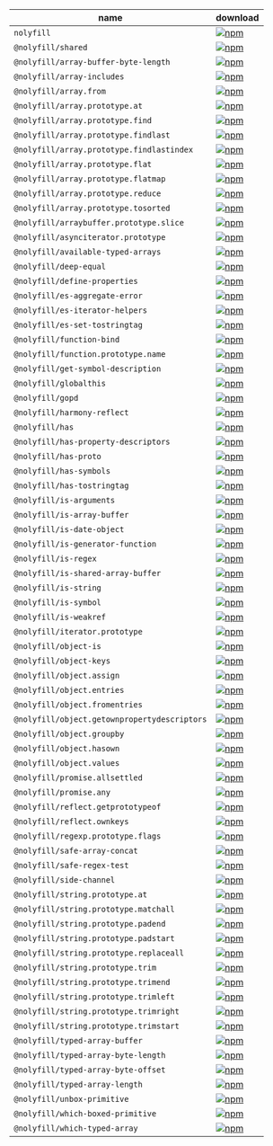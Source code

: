 | name | download |
| ---- | -------- |
| `nolyfill` | [![npm](https://img.shields.io/npm/dm/nolyfill.svg?style=flat-square&logo=npm&logoColor=white&label=download&color=333)](https://www.npmjs.com/package/nolyfill) |
| `@nolyfill/shared` | [![npm](https://img.shields.io/npm/dm/@nolyfill/shared.svg?style=flat-square&logo=npm&logoColor=white&label=download&color=333)](https://www.npmjs.com/package/@nolyfill/shared) |
| `@nolyfill/array-buffer-byte-length` | [![npm](https://img.shields.io/npm/dm/@nolyfill/array-buffer-byte-length.svg?style=flat-square&logo=npm&logoColor=white&label=download&color=333)](https://www.npmjs.com/package/@nolyfill/array-buffer-byte-length) |
| `@nolyfill/array-includes` | [![npm](https://img.shields.io/npm/dm/@nolyfill/array-includes.svg?style=flat-square&logo=npm&logoColor=white&label=download&color=333)](https://www.npmjs.com/package/@nolyfill/array-includes) |
| `@nolyfill/array.from` | [![npm](https://img.shields.io/npm/dm/@nolyfill/array.from.svg?style=flat-square&logo=npm&logoColor=white&label=download&color=333)](https://www.npmjs.com/package/@nolyfill/array.from) |
| `@nolyfill/array.prototype.at` | [![npm](https://img.shields.io/npm/dm/@nolyfill/array.prototype.at.svg?style=flat-square&logo=npm&logoColor=white&label=download&color=333)](https://www.npmjs.com/package/@nolyfill/array.prototype.at) |
| `@nolyfill/array.prototype.find` | [![npm](https://img.shields.io/npm/dm/@nolyfill/array.prototype.find.svg?style=flat-square&logo=npm&logoColor=white&label=download&color=333)](https://www.npmjs.com/package/@nolyfill/array.prototype.find) |
| `@nolyfill/array.prototype.findlast` | [![npm](https://img.shields.io/npm/dm/@nolyfill/array.prototype.findlast.svg?style=flat-square&logo=npm&logoColor=white&label=download&color=333)](https://www.npmjs.com/package/@nolyfill/array.prototype.findlast) |
| `@nolyfill/array.prototype.findlastindex` | [![npm](https://img.shields.io/npm/dm/@nolyfill/array.prototype.findlastindex.svg?style=flat-square&logo=npm&logoColor=white&label=download&color=333)](https://www.npmjs.com/package/@nolyfill/array.prototype.findlastindex) |
| `@nolyfill/array.prototype.flat` | [![npm](https://img.shields.io/npm/dm/@nolyfill/array.prototype.flat.svg?style=flat-square&logo=npm&logoColor=white&label=download&color=333)](https://www.npmjs.com/package/@nolyfill/array.prototype.flat) |
| `@nolyfill/array.prototype.flatmap` | [![npm](https://img.shields.io/npm/dm/@nolyfill/array.prototype.flatmap.svg?style=flat-square&logo=npm&logoColor=white&label=download&color=333)](https://www.npmjs.com/package/@nolyfill/array.prototype.flatmap) |
| `@nolyfill/array.prototype.reduce` | [![npm](https://img.shields.io/npm/dm/@nolyfill/array.prototype.reduce.svg?style=flat-square&logo=npm&logoColor=white&label=download&color=333)](https://www.npmjs.com/package/@nolyfill/array.prototype.reduce) |
| `@nolyfill/array.prototype.tosorted` | [![npm](https://img.shields.io/npm/dm/@nolyfill/array.prototype.tosorted.svg?style=flat-square&logo=npm&logoColor=white&label=download&color=333)](https://www.npmjs.com/package/@nolyfill/array.prototype.tosorted) |
| `@nolyfill/arraybuffer.prototype.slice` | [![npm](https://img.shields.io/npm/dm/@nolyfill/arraybuffer.prototype.slice.svg?style=flat-square&logo=npm&logoColor=white&label=download&color=333)](https://www.npmjs.com/package/@nolyfill/arraybuffer.prototype.slice) |
| `@nolyfill/asynciterator.prototype` | [![npm](https://img.shields.io/npm/dm/@nolyfill/asynciterator.prototype.svg?style=flat-square&logo=npm&logoColor=white&label=download&color=333)](https://www.npmjs.com/package/@nolyfill/asynciterator.prototype) |
| `@nolyfill/available-typed-arrays` | [![npm](https://img.shields.io/npm/dm/@nolyfill/available-typed-arrays.svg?style=flat-square&logo=npm&logoColor=white&label=download&color=333)](https://www.npmjs.com/package/@nolyfill/available-typed-arrays) |
| `@nolyfill/deep-equal` | [![npm](https://img.shields.io/npm/dm/@nolyfill/deep-equal.svg?style=flat-square&logo=npm&logoColor=white&label=download&color=333)](https://www.npmjs.com/package/@nolyfill/deep-equal) |
| `@nolyfill/define-properties` | [![npm](https://img.shields.io/npm/dm/@nolyfill/define-properties.svg?style=flat-square&logo=npm&logoColor=white&label=download&color=333)](https://www.npmjs.com/package/@nolyfill/define-properties) |
| `@nolyfill/es-aggregate-error` | [![npm](https://img.shields.io/npm/dm/@nolyfill/es-aggregate-error.svg?style=flat-square&logo=npm&logoColor=white&label=download&color=333)](https://www.npmjs.com/package/@nolyfill/es-aggregate-error) |
| `@nolyfill/es-iterator-helpers` | [![npm](https://img.shields.io/npm/dm/@nolyfill/es-iterator-helpers.svg?style=flat-square&logo=npm&logoColor=white&label=download&color=333)](https://www.npmjs.com/package/@nolyfill/es-iterator-helpers) |
| `@nolyfill/es-set-tostringtag` | [![npm](https://img.shields.io/npm/dm/@nolyfill/es-set-tostringtag.svg?style=flat-square&logo=npm&logoColor=white&label=download&color=333)](https://www.npmjs.com/package/@nolyfill/es-set-tostringtag) |
| `@nolyfill/function-bind` | [![npm](https://img.shields.io/npm/dm/@nolyfill/function-bind.svg?style=flat-square&logo=npm&logoColor=white&label=download&color=333)](https://www.npmjs.com/package/@nolyfill/function-bind) |
| `@nolyfill/function.prototype.name` | [![npm](https://img.shields.io/npm/dm/@nolyfill/function.prototype.name.svg?style=flat-square&logo=npm&logoColor=white&label=download&color=333)](https://www.npmjs.com/package/@nolyfill/function.prototype.name) |
| `@nolyfill/get-symbol-description` | [![npm](https://img.shields.io/npm/dm/@nolyfill/get-symbol-description.svg?style=flat-square&logo=npm&logoColor=white&label=download&color=333)](https://www.npmjs.com/package/@nolyfill/get-symbol-description) |
| `@nolyfill/globalthis` | [![npm](https://img.shields.io/npm/dm/@nolyfill/globalthis.svg?style=flat-square&logo=npm&logoColor=white&label=download&color=333)](https://www.npmjs.com/package/@nolyfill/globalthis) |
| `@nolyfill/gopd` | [![npm](https://img.shields.io/npm/dm/@nolyfill/gopd.svg?style=flat-square&logo=npm&logoColor=white&label=download&color=333)](https://www.npmjs.com/package/@nolyfill/gopd) |
| `@nolyfill/harmony-reflect` | [![npm](https://img.shields.io/npm/dm/@nolyfill/harmony-reflect.svg?style=flat-square&logo=npm&logoColor=white&label=download&color=333)](https://www.npmjs.com/package/@nolyfill/harmony-reflect) |
| `@nolyfill/has` | [![npm](https://img.shields.io/npm/dm/@nolyfill/has.svg?style=flat-square&logo=npm&logoColor=white&label=download&color=333)](https://www.npmjs.com/package/@nolyfill/has) |
| `@nolyfill/has-property-descriptors` | [![npm](https://img.shields.io/npm/dm/@nolyfill/has-property-descriptors.svg?style=flat-square&logo=npm&logoColor=white&label=download&color=333)](https://www.npmjs.com/package/@nolyfill/has-property-descriptors) |
| `@nolyfill/has-proto` | [![npm](https://img.shields.io/npm/dm/@nolyfill/has-proto.svg?style=flat-square&logo=npm&logoColor=white&label=download&color=333)](https://www.npmjs.com/package/@nolyfill/has-proto) |
| `@nolyfill/has-symbols` | [![npm](https://img.shields.io/npm/dm/@nolyfill/has-symbols.svg?style=flat-square&logo=npm&logoColor=white&label=download&color=333)](https://www.npmjs.com/package/@nolyfill/has-symbols) |
| `@nolyfill/has-tostringtag` | [![npm](https://img.shields.io/npm/dm/@nolyfill/has-tostringtag.svg?style=flat-square&logo=npm&logoColor=white&label=download&color=333)](https://www.npmjs.com/package/@nolyfill/has-tostringtag) |
| `@nolyfill/is-arguments` | [![npm](https://img.shields.io/npm/dm/@nolyfill/is-arguments.svg?style=flat-square&logo=npm&logoColor=white&label=download&color=333)](https://www.npmjs.com/package/@nolyfill/is-arguments) |
| `@nolyfill/is-array-buffer` | [![npm](https://img.shields.io/npm/dm/@nolyfill/is-array-buffer.svg?style=flat-square&logo=npm&logoColor=white&label=download&color=333)](https://www.npmjs.com/package/@nolyfill/is-array-buffer) |
| `@nolyfill/is-date-object` | [![npm](https://img.shields.io/npm/dm/@nolyfill/is-date-object.svg?style=flat-square&logo=npm&logoColor=white&label=download&color=333)](https://www.npmjs.com/package/@nolyfill/is-date-object) |
| `@nolyfill/is-generator-function` | [![npm](https://img.shields.io/npm/dm/@nolyfill/is-generator-function.svg?style=flat-square&logo=npm&logoColor=white&label=download&color=333)](https://www.npmjs.com/package/@nolyfill/is-generator-function) |
| `@nolyfill/is-regex` | [![npm](https://img.shields.io/npm/dm/@nolyfill/is-regex.svg?style=flat-square&logo=npm&logoColor=white&label=download&color=333)](https://www.npmjs.com/package/@nolyfill/is-regex) |
| `@nolyfill/is-shared-array-buffer` | [![npm](https://img.shields.io/npm/dm/@nolyfill/is-shared-array-buffer.svg?style=flat-square&logo=npm&logoColor=white&label=download&color=333)](https://www.npmjs.com/package/@nolyfill/is-shared-array-buffer) |
| `@nolyfill/is-string` | [![npm](https://img.shields.io/npm/dm/@nolyfill/is-string.svg?style=flat-square&logo=npm&logoColor=white&label=download&color=333)](https://www.npmjs.com/package/@nolyfill/is-string) |
| `@nolyfill/is-symbol` | [![npm](https://img.shields.io/npm/dm/@nolyfill/is-symbol.svg?style=flat-square&logo=npm&logoColor=white&label=download&color=333)](https://www.npmjs.com/package/@nolyfill/is-symbol) |
| `@nolyfill/is-weakref` | [![npm](https://img.shields.io/npm/dm/@nolyfill/is-weakref.svg?style=flat-square&logo=npm&logoColor=white&label=download&color=333)](https://www.npmjs.com/package/@nolyfill/is-weakref) |
| `@nolyfill/iterator.prototype` | [![npm](https://img.shields.io/npm/dm/@nolyfill/iterator.prototype.svg?style=flat-square&logo=npm&logoColor=white&label=download&color=333)](https://www.npmjs.com/package/@nolyfill/iterator.prototype) |
| `@nolyfill/object-is` | [![npm](https://img.shields.io/npm/dm/@nolyfill/object-is.svg?style=flat-square&logo=npm&logoColor=white&label=download&color=333)](https://www.npmjs.com/package/@nolyfill/object-is) |
| `@nolyfill/object-keys` | [![npm](https://img.shields.io/npm/dm/@nolyfill/object-keys.svg?style=flat-square&logo=npm&logoColor=white&label=download&color=333)](https://www.npmjs.com/package/@nolyfill/object-keys) |
| `@nolyfill/object.assign` | [![npm](https://img.shields.io/npm/dm/@nolyfill/object.assign.svg?style=flat-square&logo=npm&logoColor=white&label=download&color=333)](https://www.npmjs.com/package/@nolyfill/object.assign) |
| `@nolyfill/object.entries` | [![npm](https://img.shields.io/npm/dm/@nolyfill/object.entries.svg?style=flat-square&logo=npm&logoColor=white&label=download&color=333)](https://www.npmjs.com/package/@nolyfill/object.entries) |
| `@nolyfill/object.fromentries` | [![npm](https://img.shields.io/npm/dm/@nolyfill/object.fromentries.svg?style=flat-square&logo=npm&logoColor=white&label=download&color=333)](https://www.npmjs.com/package/@nolyfill/object.fromentries) |
| `@nolyfill/object.getownpropertydescriptors` | [![npm](https://img.shields.io/npm/dm/@nolyfill/object.getownpropertydescriptors.svg?style=flat-square&logo=npm&logoColor=white&label=download&color=333)](https://www.npmjs.com/package/@nolyfill/object.getownpropertydescriptors) |
| `@nolyfill/object.groupby` | [![npm](https://img.shields.io/npm/dm/@nolyfill/object.groupby.svg?style=flat-square&logo=npm&logoColor=white&label=download&color=333)](https://www.npmjs.com/package/@nolyfill/object.groupby) |
| `@nolyfill/object.hasown` | [![npm](https://img.shields.io/npm/dm/@nolyfill/object.hasown.svg?style=flat-square&logo=npm&logoColor=white&label=download&color=333)](https://www.npmjs.com/package/@nolyfill/object.hasown) |
| `@nolyfill/object.values` | [![npm](https://img.shields.io/npm/dm/@nolyfill/object.values.svg?style=flat-square&logo=npm&logoColor=white&label=download&color=333)](https://www.npmjs.com/package/@nolyfill/object.values) |
| `@nolyfill/promise.allsettled` | [![npm](https://img.shields.io/npm/dm/@nolyfill/promise.allsettled.svg?style=flat-square&logo=npm&logoColor=white&label=download&color=333)](https://www.npmjs.com/package/@nolyfill/promise.allsettled) |
| `@nolyfill/promise.any` | [![npm](https://img.shields.io/npm/dm/@nolyfill/promise.any.svg?style=flat-square&logo=npm&logoColor=white&label=download&color=333)](https://www.npmjs.com/package/@nolyfill/promise.any) |
| `@nolyfill/reflect.getprototypeof` | [![npm](https://img.shields.io/npm/dm/@nolyfill/reflect.getprototypeof.svg?style=flat-square&logo=npm&logoColor=white&label=download&color=333)](https://www.npmjs.com/package/@nolyfill/reflect.getprototypeof) |
| `@nolyfill/reflect.ownkeys` | [![npm](https://img.shields.io/npm/dm/@nolyfill/reflect.ownkeys.svg?style=flat-square&logo=npm&logoColor=white&label=download&color=333)](https://www.npmjs.com/package/@nolyfill/reflect.ownkeys) |
| `@nolyfill/regexp.prototype.flags` | [![npm](https://img.shields.io/npm/dm/@nolyfill/regexp.prototype.flags.svg?style=flat-square&logo=npm&logoColor=white&label=download&color=333)](https://www.npmjs.com/package/@nolyfill/regexp.prototype.flags) |
| `@nolyfill/safe-array-concat` | [![npm](https://img.shields.io/npm/dm/@nolyfill/safe-array-concat.svg?style=flat-square&logo=npm&logoColor=white&label=download&color=333)](https://www.npmjs.com/package/@nolyfill/safe-array-concat) |
| `@nolyfill/safe-regex-test` | [![npm](https://img.shields.io/npm/dm/@nolyfill/safe-regex-test.svg?style=flat-square&logo=npm&logoColor=white&label=download&color=333)](https://www.npmjs.com/package/@nolyfill/safe-regex-test) |
| `@nolyfill/side-channel` | [![npm](https://img.shields.io/npm/dm/@nolyfill/side-channel.svg?style=flat-square&logo=npm&logoColor=white&label=download&color=333)](https://www.npmjs.com/package/@nolyfill/side-channel) |
| `@nolyfill/string.prototype.at` | [![npm](https://img.shields.io/npm/dm/@nolyfill/string.prototype.at.svg?style=flat-square&logo=npm&logoColor=white&label=download&color=333)](https://www.npmjs.com/package/@nolyfill/string.prototype.at) |
| `@nolyfill/string.prototype.matchall` | [![npm](https://img.shields.io/npm/dm/@nolyfill/string.prototype.matchall.svg?style=flat-square&logo=npm&logoColor=white&label=download&color=333)](https://www.npmjs.com/package/@nolyfill/string.prototype.matchall) |
| `@nolyfill/string.prototype.padend` | [![npm](https://img.shields.io/npm/dm/@nolyfill/string.prototype.padend.svg?style=flat-square&logo=npm&logoColor=white&label=download&color=333)](https://www.npmjs.com/package/@nolyfill/string.prototype.padend) |
| `@nolyfill/string.prototype.padstart` | [![npm](https://img.shields.io/npm/dm/@nolyfill/string.prototype.padstart.svg?style=flat-square&logo=npm&logoColor=white&label=download&color=333)](https://www.npmjs.com/package/@nolyfill/string.prototype.padstart) |
| `@nolyfill/string.prototype.replaceall` | [![npm](https://img.shields.io/npm/dm/@nolyfill/string.prototype.replaceall.svg?style=flat-square&logo=npm&logoColor=white&label=download&color=333)](https://www.npmjs.com/package/@nolyfill/string.prototype.replaceall) |
| `@nolyfill/string.prototype.trim` | [![npm](https://img.shields.io/npm/dm/@nolyfill/string.prototype.trim.svg?style=flat-square&logo=npm&logoColor=white&label=download&color=333)](https://www.npmjs.com/package/@nolyfill/string.prototype.trim) |
| `@nolyfill/string.prototype.trimend` | [![npm](https://img.shields.io/npm/dm/@nolyfill/string.prototype.trimend.svg?style=flat-square&logo=npm&logoColor=white&label=download&color=333)](https://www.npmjs.com/package/@nolyfill/string.prototype.trimend) |
| `@nolyfill/string.prototype.trimleft` | [![npm](https://img.shields.io/npm/dm/@nolyfill/string.prototype.trimleft.svg?style=flat-square&logo=npm&logoColor=white&label=download&color=333)](https://www.npmjs.com/package/@nolyfill/string.prototype.trimleft) |
| `@nolyfill/string.prototype.trimright` | [![npm](https://img.shields.io/npm/dm/@nolyfill/string.prototype.trimright.svg?style=flat-square&logo=npm&logoColor=white&label=download&color=333)](https://www.npmjs.com/package/@nolyfill/string.prototype.trimright) |
| `@nolyfill/string.prototype.trimstart` | [![npm](https://img.shields.io/npm/dm/@nolyfill/string.prototype.trimstart.svg?style=flat-square&logo=npm&logoColor=white&label=download&color=333)](https://www.npmjs.com/package/@nolyfill/string.prototype.trimstart) |
| `@nolyfill/typed-array-buffer` | [![npm](https://img.shields.io/npm/dm/@nolyfill/typed-array-buffer.svg?style=flat-square&logo=npm&logoColor=white&label=download&color=333)](https://www.npmjs.com/package/@nolyfill/typed-array-buffer) |
| `@nolyfill/typed-array-byte-length` | [![npm](https://img.shields.io/npm/dm/@nolyfill/typed-array-byte-length.svg?style=flat-square&logo=npm&logoColor=white&label=download&color=333)](https://www.npmjs.com/package/@nolyfill/typed-array-byte-length) |
| `@nolyfill/typed-array-byte-offset` | [![npm](https://img.shields.io/npm/dm/@nolyfill/typed-array-byte-offset.svg?style=flat-square&logo=npm&logoColor=white&label=download&color=333)](https://www.npmjs.com/package/@nolyfill/typed-array-byte-offset) |
| `@nolyfill/typed-array-length` | [![npm](https://img.shields.io/npm/dm/@nolyfill/typed-array-length.svg?style=flat-square&logo=npm&logoColor=white&label=download&color=333)](https://www.npmjs.com/package/@nolyfill/typed-array-length) |
| `@nolyfill/unbox-primitive` | [![npm](https://img.shields.io/npm/dm/@nolyfill/unbox-primitive.svg?style=flat-square&logo=npm&logoColor=white&label=download&color=333)](https://www.npmjs.com/package/@nolyfill/unbox-primitive) |
| `@nolyfill/which-boxed-primitive` | [![npm](https://img.shields.io/npm/dm/@nolyfill/which-boxed-primitive.svg?style=flat-square&logo=npm&logoColor=white&label=download&color=333)](https://www.npmjs.com/package/@nolyfill/which-boxed-primitive) |
| `@nolyfill/which-typed-array` | [![npm](https://img.shields.io/npm/dm/@nolyfill/which-typed-array.svg?style=flat-square&logo=npm&logoColor=white&label=download&color=333)](https://www.npmjs.com/package/@nolyfill/which-typed-array) |